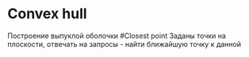 # Convex hull
Построение выпуклой оболочки
#Closest point
Заданы точки на плоскости, отвечать на запросы - найти ближайшую точку к данной